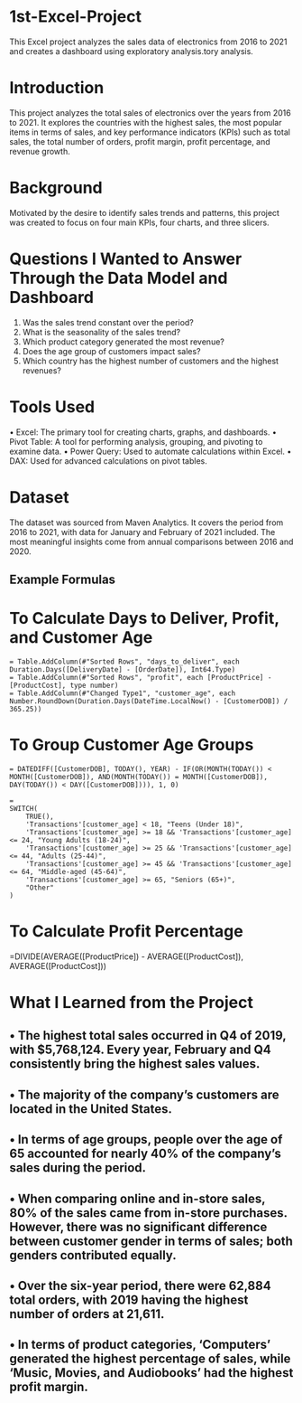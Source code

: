 # 1st-Excel-Project
This Excel project analyzes the sales data of electronics from 2016 to 2021 and creates a dashboard using exploratory analysis.tory analysis.

# Introduction
This project analyzes the total sales of electronics over the years from 2016 to 2021. It explores the countries with the highest sales, the most popular items in terms of sales, and key performance indicators (KPIs) such as total sales, the total number of orders, profit margin, profit percentage, and revenue growth.

# Background

Motivated by the desire to identify sales trends and patterns, this project was created to focus on four main KPIs, four charts, and three slicers.

# Questions I Wanted to Answer Through the Data Model and Dashboard
1.	Was the sales trend constant over the period?
2.	What is the seasonality of the sales trend?
3.	Which product category generated the most revenue?
4.	Does the age group of customers impact sales?
5.	Which country has the highest number of customers and the highest revenues?

# Tools Used
•	Excel: The primary tool for creating charts, graphs, and dashboards.
•	Pivot Table: A tool for performing analysis, grouping, and pivoting to examine data.
•	Power Query: Used to automate calculations within Excel.
•	DAX: Used for advanced calculations on pivot tables.

# Dataset
The dataset was sourced from Maven Analytics. It covers the period from 2016 to 2021, with data for January and February of 2021 included. The most meaningful insights come from annual comparisons between 2016 and 2020.

## Example Formulas
 # To Calculate Days to Deliver, Profit, and Customer Age
```
= Table.AddColumn(#"Sorted Rows", "days_to_deliver", each Duration.Days([DeliveryDate] - [OrderDate]), Int64.Type)  
= Table.AddColumn(#"Sorted Rows", "profit", each [ProductPrice] - [ProductCost], type number)  
= Table.AddColumn(#"Changed Type1", "customer_age", each Number.RoundDown(Duration.Days(DateTime.LocalNow() - [CustomerDOB]) / 365.25))
```
# To Group Customer Age Groups
```
= DATEDIFF([CustomerDOB], TODAY(), YEAR) - IF(OR(MONTH(TODAY()) < MONTH([CustomerDOB]), AND(MONTH(TODAY()) = MONTH([CustomerDOB]), DAY(TODAY()) < DAY([CustomerDOB]))), 1, 0)
```

```
=  
SWITCH(
    TRUE(),
    'Transactions'[customer_age] < 18, "Teens (Under 18)",
    'Transactions'[customer_age] >= 18 && 'Transactions'[customer_age] <= 24, "Young Adults (18-24)",
    'Transactions'[customer_age] >= 25 && 'Transactions'[customer_age] <= 44, "Adults (25-44)",
    'Transactions'[customer_age] >= 45 && 'Transactions'[customer_age] <= 64, "Middle-aged (45-64)",
    'Transactions'[customer_age] >= 65, "Seniors (65+)",
    "Other"
)
```
# To Calculate Profit Percentage
=DIVIDE(AVERAGE([ProductPrice]) - AVERAGE([ProductCost]), AVERAGE([ProductCost]))


# What I Learned from the Project
## •	The highest total sales occurred in Q4 of 2019, with $5,768,124. Every year, February and Q4 consistently bring the highest sales values.
## •	The majority of the company’s customers are located in the United States.
## •	In terms of age groups, people over the age of 65 accounted for nearly 40% of the company’s sales during the period.
## •	When comparing online and in-store sales, 80% of the sales came from in-store purchases. However, there was no significant difference between customer gender in terms of sales; both genders contributed equally.
## •	Over the six-year period, there were 62,884 total orders, with 2019 having the highest number of orders at 21,611.
## •	In terms of product categories, ‘Computers’ generated the highest percentage of sales, while ‘Music, Movies, and Audiobooks’ had the highest profit margin.
